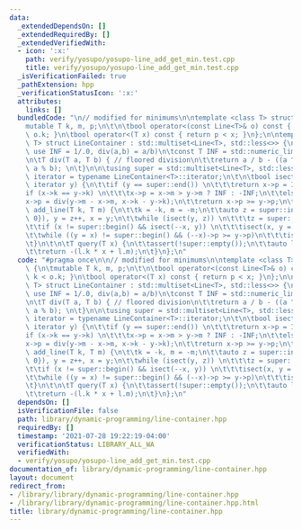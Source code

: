 ```yaml
---
data:
  _extendedDependsOn: []
  _extendedRequiredBy: []
  _extendedVerifiedWith:
  - icon: ':x:'
    path: verify/yosupo/yosupo-line_add_get_min.test.cpp
    title: verify/yosupo/yosupo-line_add_get_min.test.cpp
  _isVerificationFailed: true
  _pathExtension: hpp
  _verificationStatusIcon: ':x:'
  attributes:
    links: []
  bundledCode: "\n// modified for minimums\n\ntemplate <class T> struct Line {\n\t\
    mutable T k, m, p;\n\t\n\tbool operator<(const Line<T>& o) const { return k <\
    \ o.k; }\n\tbool operator<(T x) const { return p < x; }\n};\n\ntemplate <class\
    \ T> struct LineContainer : std::multiset<Line<T>, std::less<>> {\n\t// (for doubles,\
    \ use INF = 1/.0, div(a,b) = a/b)\n\tconst T INF = std::numeric_limits<T>::max();\n\
    \n\tT div(T a, T b) { // floored division\n\t\treturn a / b - ((a ^ b) < 0 &&\
    \ a % b); \n\t}\n\n\tusing super = std::multiset<Line<T>, std::less<>>;\n\tusing\
    \ iterator = typename LineContainer<T>::iterator;\n\t\n\tbool isect(iterator x,\
    \ iterator y) {\n\t\tif (y == super::end()) \n\t\t\treturn x->p = INF, 0;\n\t\t\
    if (x->k == y->k) \n\t\t\tx->p = x->m > y->m ? INF : -INF;\n\t\telse \n\t\t\t\
    x->p = div(y->m - x->m, x->k - y->k);\n\t\treturn x->p >= y->p;\n\t}\n\t\n\tvoid\
    \ add_line(T k, T m) {\n\t\tk = -k, m = -m;\n\t\tauto z = super::insert({k, m,\
    \ 0}), y = z++, x = y;\n\t\twhile (isect(y, z)) \n\t\t\tz = super::erase(z);\n\
    \t\tif (x != super::begin() && isect(--x, y)) \n\t\t\tisect(x, y = super::erase(y));\n\
    \t\twhile ((y = x) != super::begin() && (--x)->p >= y->p)\n\t\t\tisect(x, super::erase(y));\n\
    \t}\n\t\n\tT query(T x) {\n\t\tassert(!super::empty());\n\t\tauto l = *super::lower_bound(x);\n\
    \t\treturn -(l.k * x + l.m);\n\t}\n};\n"
  code: "#pragma once\n\n// modified for minimums\n\ntemplate <class T> struct Line\
    \ {\n\tmutable T k, m, p;\n\t\n\tbool operator<(const Line<T>& o) const { return\
    \ k < o.k; }\n\tbool operator<(T x) const { return p < x; }\n};\n\ntemplate <class\
    \ T> struct LineContainer : std::multiset<Line<T>, std::less<>> {\n\t// (for doubles,\
    \ use INF = 1/.0, div(a,b) = a/b)\n\tconst T INF = std::numeric_limits<T>::max();\n\
    \n\tT div(T a, T b) { // floored division\n\t\treturn a / b - ((a ^ b) < 0 &&\
    \ a % b); \n\t}\n\n\tusing super = std::multiset<Line<T>, std::less<>>;\n\tusing\
    \ iterator = typename LineContainer<T>::iterator;\n\t\n\tbool isect(iterator x,\
    \ iterator y) {\n\t\tif (y == super::end()) \n\t\t\treturn x->p = INF, 0;\n\t\t\
    if (x->k == y->k) \n\t\t\tx->p = x->m > y->m ? INF : -INF;\n\t\telse \n\t\t\t\
    x->p = div(y->m - x->m, x->k - y->k);\n\t\treturn x->p >= y->p;\n\t}\n\t\n\tvoid\
    \ add_line(T k, T m) {\n\t\tk = -k, m = -m;\n\t\tauto z = super::insert({k, m,\
    \ 0}), y = z++, x = y;\n\t\twhile (isect(y, z)) \n\t\t\tz = super::erase(z);\n\
    \t\tif (x != super::begin() && isect(--x, y)) \n\t\t\tisect(x, y = super::erase(y));\n\
    \t\twhile ((y = x) != super::begin() && (--x)->p >= y->p)\n\t\t\tisect(x, super::erase(y));\n\
    \t}\n\t\n\tT query(T x) {\n\t\tassert(!super::empty());\n\t\tauto l = *super::lower_bound(x);\n\
    \t\treturn -(l.k * x + l.m);\n\t}\n};\n"
  dependsOn: []
  isVerificationFile: false
  path: library/dynamic-programming/line-container.hpp
  requiredBy: []
  timestamp: '2021-07-28 19:22:19-04:00'
  verificationStatus: LIBRARY_ALL_WA
  verifiedWith:
  - verify/yosupo/yosupo-line_add_get_min.test.cpp
documentation_of: library/dynamic-programming/line-container.hpp
layout: document
redirect_from:
- /library/library/dynamic-programming/line-container.hpp
- /library/library/dynamic-programming/line-container.hpp.html
title: library/dynamic-programming/line-container.hpp
---
```

